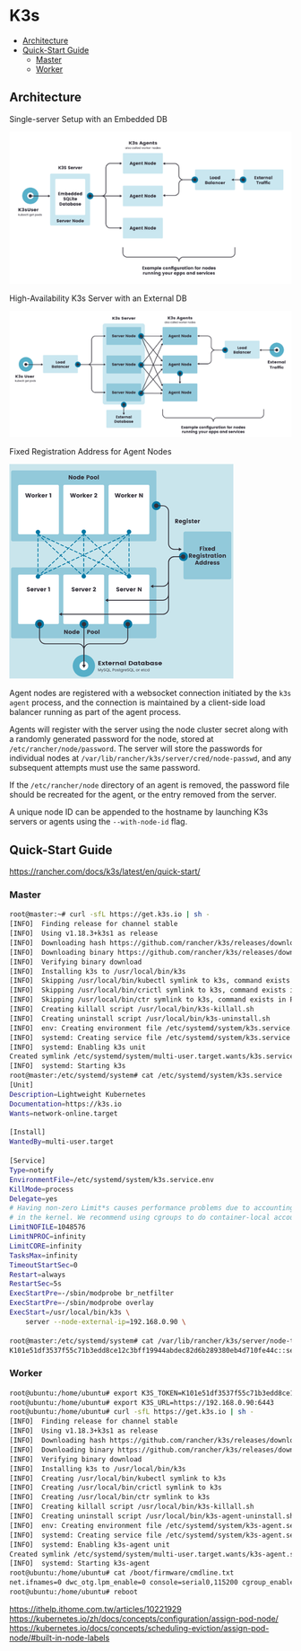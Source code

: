 # K3s

<!-- @import "[TOC]" {cmd="toc" depthFrom=2 depthTo=6 orderedList=false} -->

<!-- code_chunk_output -->

- [Architecture](#architecture)
- [Quick-Start Guide](#quick-start-guide)
  - [Master](#master)
  - [Worker](#worker)

<!-- /code_chunk_output -->

## Architecture

Single-server Setup with an Embedded DB

![k3s-arch-single](assets/k3s-arch-single.png)

High-Availability K3s Server with an External DB

![k3s-arch-multi](assets/k3s-arch-multi.png)

Fixed Registration Address for Agent Nodes

![k3s-fixed-ip](assets/k3s-fixed-ip.png)

Agent nodes are registered with a websocket connection initiated by the `k3s agent` process, and the connection is maintained by a client-side load balancer running as part of the agent process.

Agents will register with the server using the node cluster secret along with a randomly generated password for the node, stored at `/etc/rancher/node/password`. The server will store the passwords for individual nodes at `/var/lib/rancher/k3s/server/cred/node-passwd`, and any subsequent attempts must use the same password.

If the `/etc/rancher/node` directory of an agent is removed, the password file should be recreated for the agent, or the entry removed from the server.

A unique node ID can be appended to the hostname by launching K3s servers or agents using the `--with-node-id` flag.

## Quick-Start Guide

https://rancher.com/docs/k3s/latest/en/quick-start/

### Master

```bash
root@master:~# curl -sfL https://get.k3s.io | sh -
[INFO]  Finding release for channel stable
[INFO]  Using v1.18.3+k3s1 as release
[INFO]  Downloading hash https://github.com/rancher/k3s/releases/download/v1.18.3+k3s1/sha256sum-amd64.txt
[INFO]  Downloading binary https://github.com/rancher/k3s/releases/download/v1.18.3+k3s1/k3s
[INFO]  Verifying binary download
[INFO]  Installing k3s to /usr/local/bin/k3s
[INFO]  Skipping /usr/local/bin/kubectl symlink to k3s, command exists in PATH at /usr/bin/kubectl
[INFO]  Skipping /usr/local/bin/crictl symlink to k3s, command exists in PATH at /usr/bin/crictl
[INFO]  Skipping /usr/local/bin/ctr symlink to k3s, command exists in PATH at /usr/bin/ctr
[INFO]  Creating killall script /usr/local/bin/k3s-killall.sh
[INFO]  Creating uninstall script /usr/local/bin/k3s-uninstall.sh
[INFO]  env: Creating environment file /etc/systemd/system/k3s.service.env
[INFO]  systemd: Creating service file /etc/systemd/system/k3s.service
[INFO]  systemd: Enabling k3s unit
Created symlink /etc/systemd/system/multi-user.target.wants/k3s.service → /etc/systemd/system/k3s.service.
[INFO]  systemd: Starting k3s
root@master:/etc/systemd/system# cat /etc/systemd/system/k3s.service
[Unit]
Description=Lightweight Kubernetes
Documentation=https://k3s.io
Wants=network-online.target

[Install]
WantedBy=multi-user.target

[Service]
Type=notify
EnvironmentFile=/etc/systemd/system/k3s.service.env
KillMode=process
Delegate=yes
# Having non-zero Limit*s causes performance problems due to accounting overhead
# in the kernel. We recommend using cgroups to do container-local accounting.
LimitNOFILE=1048576
LimitNPROC=infinity
LimitCORE=infinity
TasksMax=infinity
TimeoutStartSec=0
Restart=always
RestartSec=5s
ExecStartPre=-/sbin/modprobe br_netfilter
ExecStartPre=-/sbin/modprobe overlay
ExecStart=/usr/local/bin/k3s \
    server --node-external-ip=192.168.0.90 \

root@master:/etc/systemd/system# cat /var/lib/rancher/k3s/server/node-token
K101e51df3537f55c71b3edd8ce12c3bff19944abdec82d6b289380eb4d710fe44c::server:ad277e45d3709c464b784c9e1266315b
```

### Worker

```bash
root@ubuntu:/home/ubuntu# export K3S_TOKEN=K101e51df3537f55c71b3edd8ce12c3bff19944abdec82d6b289380eb4d710fe44c::server:ad277e45d3709c464b784c9e1266315b
root@ubuntu:/home/ubuntu# export K3S_URL=https://192.168.0.90:6443
root@ubuntu:/home/ubuntu# curl -sfL https://get.k3s.io | sh -
[INFO]  Finding release for channel stable
[INFO]  Using v1.18.3+k3s1 as release
[INFO]  Downloading hash https://github.com/rancher/k3s/releases/download/v1.18.3+k3s1/sha256sum-arm64.txt
[INFO]  Downloading binary https://github.com/rancher/k3s/releases/download/v1.18.3+k3s1/k3s-arm64
[INFO]  Verifying binary download
[INFO]  Installing k3s to /usr/local/bin/k3s
[INFO]  Creating /usr/local/bin/kubectl symlink to k3s
[INFO]  Creating /usr/local/bin/crictl symlink to k3s
[INFO]  Creating /usr/local/bin/ctr symlink to k3s
[INFO]  Creating killall script /usr/local/bin/k3s-killall.sh
[INFO]  Creating uninstall script /usr/local/bin/k3s-agent-uninstall.sh
[INFO]  env: Creating environment file /etc/systemd/system/k3s-agent.service.env
[INFO]  systemd: Creating service file /etc/systemd/system/k3s-agent.service
[INFO]  systemd: Enabling k3s-agent unit
Created symlink /etc/systemd/system/multi-user.target.wants/k3s-agent.service → /etc/systemd/system/k3s-agent.service.
[INFO]  systemd: Starting k3s-agent
root@ubuntu:/home/ubuntu# cat /boot/firmware/cmdline.txt 
net.ifnames=0 dwc_otg.lpm_enable=0 console=serial0,115200 cgroup_enable=cpuset cgroup_enable=memory cgroup_memory=1 console=tty1 root=LABEL=writable rootfstype=ext4 elevator=deadline rootwait fixrtc
root@ubuntu:/home/ubuntu# reboot
```

https://ithelp.ithome.com.tw/articles/10221929
https://kubernetes.io/zh/docs/concepts/configuration/assign-pod-node/
https://kubernetes.io/docs/concepts/scheduling-eviction/assign-pod-node/#built-in-node-labels